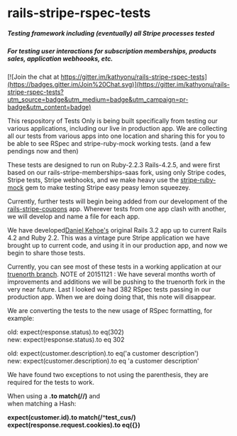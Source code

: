# rails-stripe-rspec-tests
##### Testing framework including (eventually) all Stripe processes tested
##### For testing user interactions for subscription memberships, products sales, application webhoooks, etc.

[![Join the chat at https://gitter.im/kathyonu/rails-stripe-rspec-tests](https://badges.gitter.im/Join%20Chat.svg)](https://gitter.im/kathyonu/rails-stripe-rspec-tests?utm_source=badge&utm_medium=badge&utm_campaign=pr-badge&utm_content=badge)

This respository of Tests Only is being built specifically from testing our various applications, including our live in production app.  We are collecting all our tests from various apps into one location and sharing this for you to be able to see RSpec and stripe-ruby-mock working tests. (and a few pendings now and then)

These tests are designed to run on Ruby-2.2.3 Rails-4.2.5, and were first based on our rails-stripe-memberships-saas fork, using only Stripe codes, Stripe tests, Stripe webhooks, and we make heavy use the [stripe-ruby-mock](https://github.com/rebelidealist/stripe-ruby-mock) gem to make testing Stripe easy peasy lemon squeezey.

Currently, further tests will begin being added from our development of the [rails-stripe-coupons](https://github.com/RailsApps/rails-stripe-coupons) app.  Wherever tests from one app clash with another, we will develop and name a file for each app.

We have developed[Daniel Kehoe's](https://github.com/RailsApps) original Rails 3.2 app up to current Rails 4.2 and Ruby 2.2.  This was a vintage pure Stripe application we have brought up to current code, and using it in our production app, and now we begin to share those tests. 

Currently, you can see most of these tests in a working application at our [truenorth branch](https://github.com/kathyonu/rails-stripe-membership-saas/tree/truenorth). NOTE of 20151121 : We have several months worth of improvements and additions we will be pushing to the truenorth fork in the very near future. Last I looked we had 382 RSpec tests passing in our production app. When we are doing doing that, this note will disappear.

We are converting the tests to the new usage of RSpec formatting, for example:  

old: expect(response.status).to eq(302)  
new: expect(response.status).to eq 302

old: expect(customer.description).to eq('a customer description')  
new: expect(customer.description).to eq 'a customer description'

We have found two exceptions to not using the parenthesis, they are required for the tests to work.  

When using a **.to match(//)** and  
when matching a Hash:  

  **expect(customer.id).to match(/^test_cus/)**  
  **expect(response.request.cookies).to eq({})**
